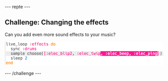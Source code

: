 \--- repte \---

## Challenge: Changing the effects

Can you add even more sound effects to your music?

![captura de pantalla](images/dj-effects-more.png)

\--- /challenge \---